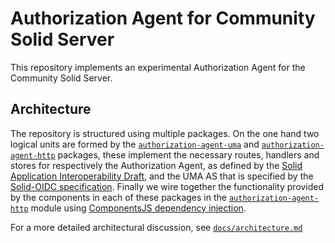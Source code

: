 # Authorization Agent for Community Solid Server
This repository implements an experimental Authorization Agent for the Community Solid Server.

## Architecture
The repository is structured using multiple packages. On the one hand two logical units are formed by the 
[`authorization-agent-uma`](/packages/aa-uma) and [`authorization-agent-http`](/packages/aa-http) packages, 
these implement the necessary routes, handlers and stores for respectively the Authorization Agent, as defined
by the [Solid Application Interoperability Draft](https://solid.github.io/data-interoperability-panel/specification/),
and the UMA AS that is specified by the [Solid-OIDC specification](https://solid.github.io/solid-oidc/). Finally we
wire together the functionality provided by the components in each of these packages in the [`authorization-agent-http`](/packages/aa-http/)
module using [ComponentsJS dependency injection](https://componentsjs.readthedocs.io/en/latest/).

For a more detailed architectural discussion, see [`docs/architecture.md`](/docs/architecture.md)
